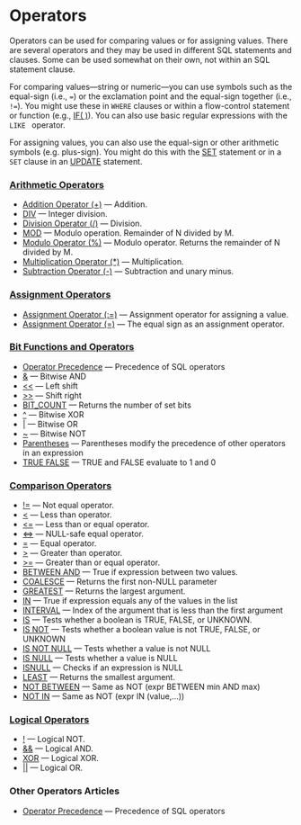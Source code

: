 # Operators

Operators can be used for comparing values or for assigning values. There are several operators and they may be used in different SQL statements and clauses. Some can be used somewhat on their own, not within an SQL statement clause.

For comparing values<span>—</span>string or numeric<span>—</span>you can use symbols such as the equal-sign (i.e., `=`) or the exclamation point and the equal-sign together (i.e., `!=`).  You might use these in `WHERE` clauses or within a flow-control statement or function (e.g., [IF( )](/built-in-functions/control-flow-functions/if-function/)).  You can also use basic regular expressions with the `LIKE ` operator.

For assigning values, you can also use the equal-sign or other arithmetic symbols (e.g. plus-sign).  You might do this with the [SET](/sql-statements-structure/sql-statements/administrative-sql-statements/set-commands/set/) statement or in a `SET` clause in an [UPDATE](/sql-statements-structure/sql-statements/data-manipulation/changing-deleting-data/update/) statement.



### [Arithmetic Operators](/sql-statements-structure/operators/arithmetic-operators/)

- [Addition Operator (+)](/built-in-functions/numeric-functions/addition-operator/) — Addition.
- [DIV](/built-in-functions/numeric-functions/div/) — Integer division.
- [Division Operator (/)](/built-in-functions/numeric-functions/division-operator/) — Division.
- [MOD](/built-in-functions/numeric-functions/mod/) — Modulo operation. Remainder of N divided by M.
- [Modulo Operator (%)](/built-in-functions/numeric-functions/modulo-operator/) — Modulo operator. Returns the remainder of N divided by M.
- [Multiplication Operator (*)](/built-in-functions/numeric-functions/multiplication-operator/) — Multiplication.
- [Subtraction Operator (-)](/sql-statements-structure/operators/arithmetic-operators/subtraction-operator-/) — Subtraction and unary minus.

### [Assignment Operators](/sql-statements-structure/operators/assignment-operators/)

- [Assignment Operator (:=)](/sql-statements-structure/operators/assignment-operators/operador-de-atribuicao/) — Assignment operator for assigning a value.
- [Assignment Operator (=)](/sql-statements-structure/operators/assignment-operators/assignment-operators-assignment-operator/) — The equal sign as an assignment operator.

### [Bit Functions and Operators](/built-in-functions/secondary-functions/bit-functions-and-operators/)

- [Operator Precedence](/sql-statements-structure/operators/operator-precedence/) — Precedence of SQL operators
- [&](/built-in-functions/secondary-functions/bit-functions-and-operators/bitwise_and/) — Bitwise AND
- [<<](/built-in-functions/secondary-functions/bit-functions-and-operators/shift-left/) — Left shift
- [>>](/built-in-functions/secondary-functions/bit-functions-and-operators/shift-right/) — Shift right
- [BIT_COUNT](/built-in-functions/secondary-functions/bit-functions-and-operators/bit_count/) — Returns the number of set bits
- [^](/built-in-functions/secondary-functions/bit-functions-and-operators/bitwise-xor/) — Bitwise XOR
- [|](/built-in-functions/secondary-functions/bit-functions-and-operators/bitwise-or/) — Bitwise OR
- [~](/built-in-functions/secondary-functions/bit-functions-and-operators/bitwise-not/) — Bitwise NOT
- [Parentheses](/built-in-functions/secondary-functions/bit-functions-and-operators/parentheses/) — Parentheses modify the precedence of other operators in an expression
- [TRUE FALSE](/built-in-functions/secondary-functions/bit-functions-and-operators/true-false/) — TRUE and FALSE evaluate to 1 and 0

### [Comparison Operators](/sql-statements-structure/operators/comparison-operators/)

- [!=](/sql-statements-structure/operators/comparison-operators/not-equal/) — Not equal operator.
- [<](/sql-statements-structure/operators/comparison-operators/less-than/) — Less than operator.
- [<=](/sql-statements-structure/operators/comparison-operators/less-than-or-equal/) — Less than or equal operator.
- [<=>](/sql-statements-structure/operators/comparison-operators/null-safe-equal/) — NULL-safe equal operator.
- [=](/sql-statements-structure/operators/comparison-operators/equal/) — Equal operator.
- [>](/sql-statements-structure/operators/comparison-operators/greater-than/) — Greater than operator.
- [>=](/sql-statements-structure/operators/comparison-operators/greater-than-or-equal/) — Greater than or equal operator.
- [BETWEEN AND](/sql-statements-structure/operators/comparison-operators/between-and/) — True if expression between two values.
- [COALESCE](/sql-statements-structure/operators/comparison-operators/coalesce/) — Returns the first non-NULL parameter
- [GREATEST](/sql-statements-structure/operators/comparison-operators/greatest/) — Returns the largest argument.
- [IN](/sql-statements-structure/operators/comparison-operators/in/) — True if expression equals any of the values in the list
- [INTERVAL](/sql-statements-structure/operators/comparison-operators/interval/) — Index of the argument that is less than the first argument
- [IS](/sql-statements-structure/operators/comparison-operators/is/) — Tests whether a boolean is TRUE, FALSE, or UNKNOWN.
- [IS NOT](/sql-statements-structure/operators/comparison-operators/is-not/) — Tests whether a boolean value is not TRUE, FALSE, or UNKNOWN
- [IS NOT NULL](/sql-statements-structure/operators/comparison-operators/is-not-null/) — Tests whether a value is not NULL
- [IS NULL](/sql-statements-structure/operators/comparison-operators/is-null/) — Tests whether a value is NULL
- [ISNULL](/sql-statements-structure/operators/comparison-operators/isnull/) — Checks if an expression is NULL
- [LEAST](/sql-statements-structure/operators/comparison-operators/least/) — Returns the smallest argument.
- [NOT BETWEEN](/sql-statements-structure/operators/comparison-operators/not-between/) — Same as NOT (expr BETWEEN min AND max)
- [NOT IN](/sql-statements-structure/operators/comparison-operators/not-in/) — Same as NOT (expr IN (value,...))

### [Logical Operators](/sql-statements-structure/operators/logical-operators/)

- [!](/sql-statements-structure/operators/logical-operators/not/) — Logical NOT.
- [&&](/sql-statements-structure/operators/logical-operators/and/) — Logical AND.
- [XOR](/sql-statements-structure/operators/logical-operators/xor/) — Logical XOR.
- [||](/sql-statements-structure/operators/logical-operators/or/) — Logical OR.

### Other Operators Articles

- [Operator Precedence](/sql-statements-structure/operators/operator-precedence/) — Precedence of SQL operators